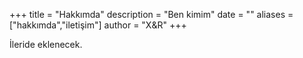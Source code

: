 +++
title = "Hakkımda"
description = "Ben kimim"
date = ""
aliases = ["hakkımda","iletişim"]
author = "X&R"
+++

İleride eklenecek.
